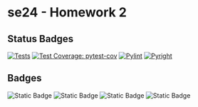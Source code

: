 # se24 - Homework 2

## Status Badges

[![Tests](https://img.shields.io/badge/tests-passing-green)](https://github.com/se24ncsu/se24_hw2/actions/runs/10841131175)
[![Test Coverage: pytest-cov](https://img.shields.io/badge/coverage-100%25-green)](https://github.com/se24ncsu/se24_hw2/actions/runs/10841131175)
[![Pylint](https://img.shields.io/badge/pylint-10.00-green)](https://github.com/se24ncsu/se24_hw2/actions/runs/10841131175)
[![Pyright](https://img.shields.io/badge/pyright-passing-green)](https://github.com/se24ncsu/se24_hw2/actions/runs/10841131175)

## Badges

![Static Badge](https://img.shields.io/badge/language-python-blue)
![Static Badge](https://img.shields.io/badge/license-MIT-purple)
![Static Badge](https://img.shields.io/badge/platform-linux-orange)
![Static Badge](https://img.shields.io/badge/Code_Formatting-autopep8-blue)

